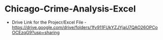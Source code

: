 # Chicago-Crime-Analysis-Excel

- Drive Link for the Projecr/Excel File - https://drive.google.com/drive/folders/1fv911FUkYZJYjaU7QAO26OPCoOCEzqG9?usp=sharing
